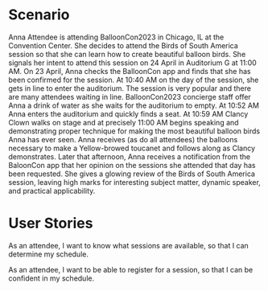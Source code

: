 # Scenario

Anna Attendee is attending BalloonCon2023 in Chicago, IL at the Convention Center. She decides to attend the Birds of South America session so that she can learn how to create beautiful balloon birds. She signals her intent to attend this session on 24 April in Auditorium G at 11:00 AM. On 23 April, Anna checks the BalloonCon app and finds that she has been confirmed for the session. At 10:40 AM on the day of the session, she gets in line to enter the auditorium. The session is very popular and there are many attendees waiting in line. BalloonCon2023 concierge staff offer Anna a drink of water as she waits for the auditorium to empty. At 10:52 AM Anna enters the auditorium and quickly finds a seat. At 10:59 AM Clancy Clown walks on stage and at precisely 11:00 AM begins speaking and demonstrating proper technique for making the most beautiful balloon birds Anna has ever seen. Anna receives (as do all attendees) the balloons necessary to make a Yellow-browed toucanet and follows along as Clancy demonstrates. Later that afternoon, Anna receives a notification from the BaloonCon app that her opinion on the sessions she attended that day has been requested. She gives a glowing review of the Birds of South America session, leaving high marks for interesting subject matter, dynamic speaker, and practical applicability.

# User Stories

As an attendee, I want to know what sessions are available, so that I can determine my schedule.

As an attendee, I want to be able to register for a session, so that I can be confident in my schedule.
